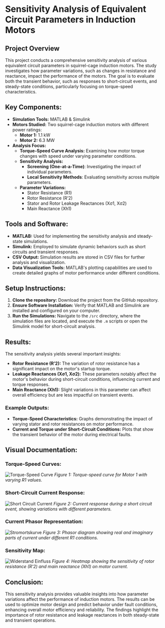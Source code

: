 # Sensitivity Analysis of Equivalent Circuit Parameters in Induction Motors

## Project Overview
This project conducts a comprehensive sensitivity analysis of various equivalent circuit parameters in squirrel-cage induction motors. The study investigates how parameter variations, such as changes in resistance and reactance, impact the performance of the motors. The goal is to evaluate both the transient behavior, such as responses to short-circuit events, and steady-state conditions, particularly focusing on torque-speed characteristics.

## Key Components:
- **Simulation Tools:** MATLAB & Simulink
- **Motors Studied:** Two squirrel-cage induction motors with different power ratings:
  - **Motor 1:** 1.1 kW
  - **Motor 2:** 6.3 MW
- **Analysis Focus:**
  - **Torque-Speed Curve Analysis:** Examining how motor torque changes with speed under varying parameter conditions.
  - **Sensitivity Analysis:** 
    - **Screening (One-at-a-Time)**: Investigating the impact of individual parameters.
    - **Local Sensitivity Methods**: Evaluating sensitivity across multiple parameters.
  - **Parameter Variations:**
    - Stator Resistance (R1)
    - Rotor Resistance (R’2)
    - Stator and Rotor Leakage Reactances (Xσ1, Xσ2)
    - Main Reactance (Xh1)

## Tools and Software:
- **MATLAB:** Used for implementing the sensitivity analysis and steady-state simulations.
- **Simulink:** Employed to simulate dynamic behaviors such as short circuits and transient responses.
- **CSV Output:** Simulation results are stored in CSV files for further analysis and visualization.
- **Data Visualization Tools:** MATLAB's plotting capabilities are used to create detailed graphs of motor performance under different conditions.

## Setup Instructions:
1. **Clone the repository:** Download the project from the GitHub repository.
2. **Ensure Software Installation:** Verify that MATLAB and Simulink are installed and configured on your computer.
3. **Run the Simulations:** Navigate to the `/src` directory, where the simulation files are located, and execute the `.m` scripts or open the Simulink model for short-circuit analysis.

## Results:
The sensitivity analysis yields several important insights:
- **Rotor Resistance (R’2):** The variation of rotor resistance has a significant impact on the motor's startup torque.
- **Leakage Reactances (Xσ1, Xσ2):** These parameters notably affect the motor's behavior during short-circuit conditions, influencing current and torque responses.
- **Main Reactance (Xh1):** Slight variations in this parameter can affect overall efficiency but are less impactful on transient events.

### Example Outputs:
- **Torque-Speed Characteristics:** Graphs demonstrating the impact of varying stator and rotor resistances on motor performance.
- **Current and Torque under Short-Circuit Conditions:** Plots that show the transient behavior of the motor during electrical faults.
  
## Visual Documentation:

### Torque-Speed Curves:
![Torque-Speed Curve](figures/drehmoment.jpg)
*Figure 1: Torque-speed curve for Motor 1 with varying R1 values.*

### Short-Circuit Current Response:
![Short Circuit Current](figures/stoßstrom.jpg)
*Figure 2: Current response during a short circuit event, showing variations with different parameters.*

### Current Phasor Representation:
![Stromortskurve](figures/stromortskurve.jpg)
*Figure 3: Phasor diagram showing real and imaginary parts of current under different R1 conditions.*

### Sensitivity Map:
![Widerstand Einfluss](figures/widerstand_einfluss.jpg)
*Figure 4: Heatmap showing the sensitivity of rotor resistance (R'2) and main reactance (Xh1) on motor current.*

## Conclusion:
This sensitivity analysis provides valuable insights into how parameter variations affect the performance of induction motors. The results can be used to optimize motor design and predict behavior under fault conditions, enhancing overall motor efficiency and reliability. The findings highlight the importance of rotor resistance and leakage reactances in both steady-state and transient operations.
